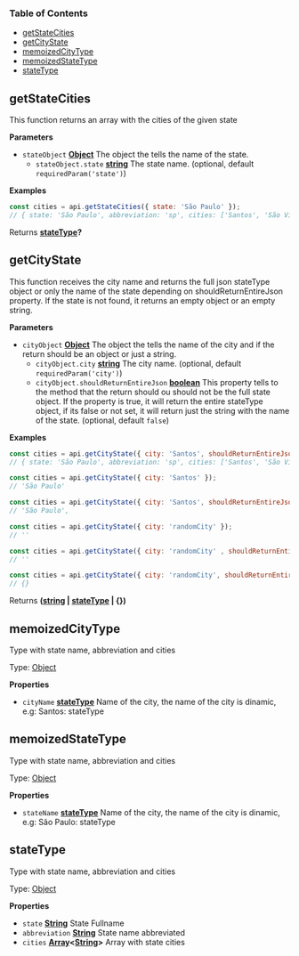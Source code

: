 <!-- Generated by documentation.js. Update this documentation by updating the source code. -->

### Table of Contents

-   [getStateCities][1]
-   [getCityState][2]
-   [memoizedCityType][3]
-   [memoizedStateType][4]
-   [stateType][5]

## getStateCities

This function returns an array with the cities of the given state

**Parameters**

-   `stateObject` **[Object][6]** The object the tells the name of the state.
    -   `stateObject.state` **[string][7]** The state name. (optional, default `requiredParam('state')`)

**Examples**

```javascript
const cities = api.getStateCities({ state: 'São Paulo' });
// { state: 'São Paulo', abbreviation: 'sp', cities: ['Santos', 'São Vicente', 'Guarujá',...] }
```

Returns **[stateType][8]?** 

## getCityState

This function receives the city name and returns the full json stateType object or only the name of the state depending on shouldReturnEntireJson property. If the state is not found, it returns an empty object or an empty string.

**Parameters**

-   `cityObject` **[Object][6]** The object the tells the name of the city and if the return should be an object or just a string.
    -   `cityObject.city` **[string][7]** The city name. (optional, default `requiredParam('city')`)
    -   `cityObject.shouldReturnEntireJson` **[boolean][9]** This property tells to the method that the return should ou should not be the full state object. If the property is true, it will return the entire stateType object, if its false or not set, it will return just the string with the name of the state. (optional, default `false`)

**Examples**

```javascript
const cities = api.getCityState({ city: 'Santos', shouldReturnEntireJson: true });
// { state: 'São Paulo', abbreviation: 'sp', cities: ['Santos', 'São Vicente', 'Guarujá',...] }
```

```javascript
const cities = api.getCityState({ city: 'Santos' });
// 'São Paulo'
```

```javascript
const cities = api.getCityState({ city: 'Santos', shouldReturnEntireJson: false });
// 'São Paulo',
```

```javascript
const cities = api.getCityState({ city: 'randomCity' });
// ''
```

```javascript
const cities = api.getCityState({ city: 'randomCity' , shouldReturnEntireJson: false});
// ''
```

```javascript
const cities = api.getCityState({ city: 'randomCity', shouldReturnEntireJson: true });
// {}
```

Returns **([string][7] \| [stateType][8] | {})** 

## memoizedCityType

Type with state name, abbreviation and cities

Type: [Object][6]

**Properties**

-   `cityName` **[stateType][8]** Name of the city, the name of the city is dinamic, e.g: Santos: stateType

## memoizedStateType

Type with state name, abbreviation and cities

Type: [Object][6]

**Properties**

-   `stateName` **[stateType][8]** Name of the city, the name of the city is dinamic, e.g: São Paulo: stateType

## stateType

Type with state name, abbreviation and cities

Type: [Object][6]

**Properties**

-   `state` **[String][7]** State Fullname
-   `abbreviation` **[String][7]** State name abbreviated
-   `cities` **[Array][10]&lt;[String][7]>** Array with state cities

[1]: #getstatecities

[2]: #getcitystate

[3]: #memoizedcitytype

[4]: #memoizedstatetype

[5]: #statetype

[6]: https://developer.mozilla.org/docs/Web/JavaScript/Reference/Global_Objects/Object

[7]: https://developer.mozilla.org/docs/Web/JavaScript/Reference/Global_Objects/String

[8]: #statetype

[9]: https://developer.mozilla.org/docs/Web/JavaScript/Reference/Global_Objects/Boolean

[10]: https://developer.mozilla.org/docs/Web/JavaScript/Reference/Global_Objects/Array
